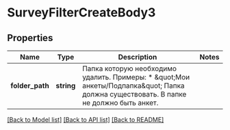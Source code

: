 # SurveyFilterCreateBody3

## Properties
Name | Type | Description | Notes
------------ | ------------- | ------------- | -------------
**folder_path** | **string** | Папка которую необходимо удалить.  Примеры: * \&quot;Мои анкеты/Подпапка\&quot;  Папка должна существовать. В папке не должно быть анкет. | 

[[Back to Model list]](../README.md#documentation-for-models) [[Back to API list]](../README.md#documentation-for-api-endpoints) [[Back to README]](../README.md)


